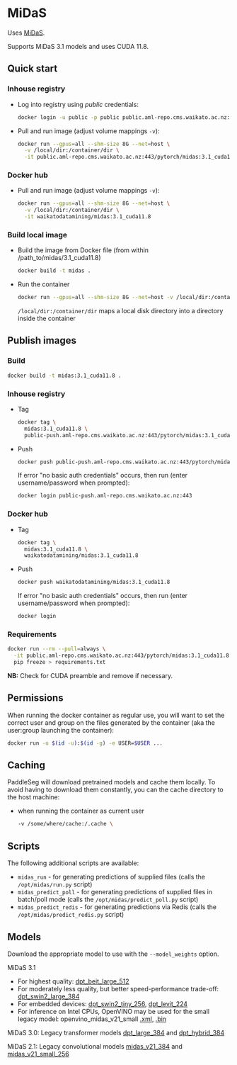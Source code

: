 # MiDaS

Uses [MiDaS](https://github.com/isl-org/MiDaS). 

Supports MiDaS 3.1 models and uses CUDA 11.8.

## Quick start

### Inhouse registry

* Log into registry using *public* credentials:

  ```bash
  docker login -u public -p public public.aml-repo.cms.waikato.ac.nz:443 
  ```

* Pull and run image (adjust volume mappings `-v`):

  ```bash
  docker run --gpus=all --shm-size 8G --net=host \
    -v /local/dir:/container/dir \
    -it public.aml-repo.cms.waikato.ac.nz:443/pytorch/midas:3.1_cuda11.8
  ```

### Docker hub

* Pull and run image (adjust volume mappings `-v`):

  ```bash
  docker run --gpus=all --shm-size 8G --net=host \
    -v /local/dir:/container/dir \
    -it waikatodatamining/midas:3.1_cuda11.8
  ```

### Build local image

* Build the image from Docker file (from within /path_to/midas/3.1_cuda11.8)

  ```bash
  docker build -t midas .
  ```
  
* Run the container

  ```bash
  docker run --gpus=all --shm-size 8G --net=host -v /local/dir:/container/dir -it midas
  ```
  `/local/dir:/container/dir` maps a local disk directory into a directory inside the container


## Publish images

### Build

```bash
docker build -t midas:3.1_cuda11.8 .
```

### Inhouse registry  

* Tag

  ```bash
  docker tag \
    midas:3.1_cuda11.8 \
    public-push.aml-repo.cms.waikato.ac.nz:443/pytorch/midas:3.1_cuda11.8
  ```
  
* Push

  ```bash
  docker push public-push.aml-repo.cms.waikato.ac.nz:443/pytorch/midas:3.1_cuda11.8
  ```
  If error "no basic auth credentials" occurs, then run (enter username/password when prompted):
  
  ```bash
  docker login public-push.aml-repo.cms.waikato.ac.nz:443
  ```

### Docker hub  

* Tag

  ```bash
  docker tag \
    midas:3.1_cuda11.8 \
    waikatodatamining/midas:3.1_cuda11.8
  ```
  
* Push

  ```bash
  docker push waikatodatamining/midas:3.1_cuda11.8
  ```
  If error "no basic auth credentials" occurs, then run (enter username/password when prompted):
  
  ```bash
  docker login
  ``` 


### Requirements

```bash
docker run --rm --pull=always \
  -it public.aml-repo.cms.waikato.ac.nz:443/pytorch/midas:3.1_cuda11.8 \
  pip freeze > requirements.txt
```

**NB:** Check for CUDA preamble and remove if necessary.


## Permissions

When running the docker container as regular use, you will want to set the correct
user and group on the files generated by the container (aka the user:group launching
the container):

```bash
docker run -u $(id -u):$(id -g) -e USER=$USER ...
```

## Caching

PaddleSeg will download pretrained models and cache them locally. To avoid having
to download them constantly, you can the cache directory to the host machine:

* when running the container as current user

  ```bash
  -v /some/where/cache:/.cache \
  ```


## Scripts

The following additional scripts are available:

* `midas_run` - for generating predictions of supplied files (calls the `/opt/midas/run.py` script)
* `midas_predict_poll` - for generating predictions of supplied files in batch/poll mode (calls the `/opt/midas/predict_poll.py` script)
* `midas_predict_redis` - for generating predictions via Redis (calls the `/opt/midas/predict_redis.py` script)


## Models

Download the appropriate model to use with the `--model_weights` option.

MiDaS 3.1
- For highest quality: [dpt_beit_large_512](https://github.com/isl-org/MiDaS/releases/download/v3_1/dpt_beit_large_512.pt)
- For moderately less quality, but better speed-performance trade-off: [dpt_swin2_large_384](https://github.com/isl-org/MiDaS/releases/download/v3_1/dpt_swin2_large_384.pt)
- For embedded devices: [dpt_swin2_tiny_256](https://github.com/isl-org/MiDaS/releases/download/v3_1/dpt_swin2_tiny_256.pt), [dpt_levit_224](https://github.com/isl-org/MiDaS/releases/download/v3_1/dpt_levit_224.pt)
- For inference on Intel CPUs, OpenVINO may be used for the small legacy model: openvino_midas_v21_small [.xml](https://github.com/isl-org/MiDaS/releases/download/v3_1/openvino_midas_v21_small_256.xml), [.bin](https://github.com/isl-org/MiDaS/releases/download/v3_1/openvino_midas_v21_small_256.bin)

MiDaS 3.0: Legacy transformer models [dpt_large_384](https://github.com/isl-org/MiDaS/releases/download/v3/dpt_large_384.pt) and [dpt_hybrid_384](https://github.com/isl-org/MiDaS/releases/download/v3/dpt_hybrid_384.pt)

MiDaS 2.1: Legacy convolutional models [midas_v21_384](https://github.com/isl-org/MiDaS/releases/download/v2_1/midas_v21_384.pt) and [midas_v21_small_256](https://github.com/isl-org/MiDaS/releases/download/v2_1/midas_v21_small_256.pt) 
